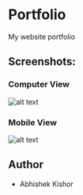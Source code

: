 # Portfolio
My website portfolio

## Screenshots:
### Computer View
![alt text](https://github.com/0818Abhishek)

### Mobile View
![alt text](https://github.com/0818Abhishek)

## Author
* Abhishek Kishor
